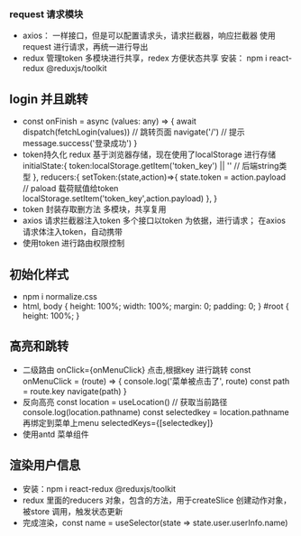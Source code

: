 ### request 请求模块
- axios：
  一样接口，但是可以配置请求头，请求拦截器，响应拦截器
  使用request 进行请求，再统一进行导出
- redux 管理token
  多模块进行共享，redex 方便状态共享
  安装：
  npm i react-redux @reduxjs/toolkit


## login 并且跳转
- const onFinish = async (values: any) => {
      await dispatch(fetchLogin(values))
      // 跳转页面
      navigate('/')
      // 提示
      message.success('登录成功')
    }
- token持久化
  redux 基于浏览器存储，现在使用了localStorage 进行存储
    initialState:{
        token:localStorage.getItem('token_key') || '' // 后端string类型
    },
    reducers:{
        setToken:(state,action)=>{
            state.token = action.payload // paload 载荷赋值给token
            localStorage.setItem('token_key',action.payload)
        },
    }
- token 封装存取删方法
  多模块，共享复用
- axios 请求拦截器注入token
  多个接口以token 为依据，进行请求；
  在axios 请求体注入token，自动携带
- 使用token 进行路由权限控制
  
## 初始化样式
- npm i normalize.css
- html,
  body {
    height: 100%;
    width: 100%;
    margin: 0;
    padding: 0;
  }
  #root {
    height: 100%;
  }

## 高亮和跳转
- 二级路由
  onClick={onMenuClick} 点击,根据key 进行跳转
  const onMenuClick = (route) => {
    console.log('菜单被点击了', route)
    const path = route.key
    navigate(path)
  }
- 反向高亮
  const location = useLocation() // 获取当前路径
  console.log(location.pathname)
  const selectedkey = location.pathname
  再绑定到菜单上menu
  selectedKeys={[selectedkey]}
- 使用antd 菜单组件

## 渲染用户信息
- 安装：npm i react-redux @reduxjs/toolkit
- redux 里面的reducers 对象，包含的方法，用于createSlice 创建动作对象，被store 调用，触发状态更新
- 完成渲染，const name = useSelector(state => state.user.userInfo.name)
